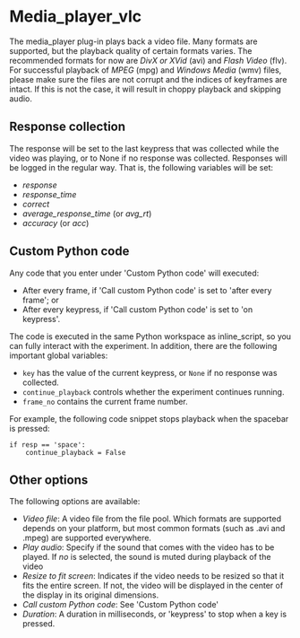 # Media_player_vlc

The media_player plug-in plays back a video file. Many formats are
supported, but the playback quality of certain formats varies. The
recommended formats for now are *DivX or XVid* (avi) and *Flash Video*
(flv). For successful playback of *MPEG* (mpg) and *Windows Media* (wmv)
files, please make sure the files are not corrupt and the indices of
keyframes are intact. If this is not the case, it will result in choppy
playback and skipping audio.

## Response collection

The response will be set to the last keypress that was collected while the video was playing, or to None if no response was collected. Responses will be logged in the regular way. That is, the following variables will be set:

-   *response*
-   *response_time*
-   *correct*
-   *average_response\_time* (or *avg_rt*)
-   *accuracy* (or *acc*)

## Custom Python code

Any code that you enter under 'Custom Python code' will executed:

- After every frame, if 'Call custom Python code' is set to 'after every frame'; or
- After every keypress, if 'Call custom Python code' is set to 'on keypress'.

The code is executed in the same Python workspace as inline_script, so you can fully interact with the experiment. In addition, there are the following important global variables:

- `key` has the value of the current keypress, or `None` if no response was collected.
- `continue_playback` controls whether the experiment continues running.
- `frame_no` contains the current frame number.

For example, the following code snippet stops playback when the spacebar is pressed:

~~~ .python
if resp == 'space':
    continue_playback = False
~~~

## Other options

The following options are available:

-   *Video file*: A video file from the file pool. Which formats are
    supported depends on your platform, but most common formats (such as
    .avi and .mpeg) are supported everywhere.
-   *Play audio*: Specify if the sound that comes with the video has to
    be played. If *no* is selected, the sound is muted during playback
    of the video
-   *Resize to fit screen*: Indicates if the video needs to be resized
    so that it fits the entire screen. If not, the video will be
    displayed in the center of the display in its original dimensions.
-   *Call custom Python code*: See 'Custom Python code'
-   *Duration*: A duration in milliseconds, or 'keypress' to stop when a key is
    pressed.
